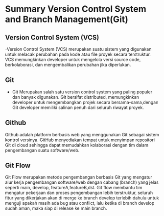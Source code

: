 # Summary Version Control System and Branch Management(Git)

## Version Control System (VCS)

-Version Control System (VCS) merupakan suatu sistem yang digunakan untuk melacak perubahan pada kode atau file proyek secara terstruktur. VCS memungkinkan developer untuk mengelola versi source code, berkolaborasi, dan mengembalikan perubahan jika diperlukan.

## Git

- Git Merupakan salah satu version control system yang paling populer dan banyak digunakan. Git bersifat distributed, memungkinkan developer untuk mengembangkan projek secara bersama-sama,dengan Git developer memiliki salinan penuh dari seluruh riwayat proyek.

## Github

Github adalah platform berbasis web yang menggunakan Git sebagai sistem kontrol versinya. GitHub menyediakan tempat untuk menyimpan repositori Git di cloud sehingga dapat memudahkan kolaborasi dengan tim dalam pengembangan suatu software/web.

## Git Flow

Git Flow merupakan metode pengembangan berbasis Git yang mengatur alur kerja pengembangan software/web dengan cabang (branch) yang jelas seperti main, develop, featureA,featureB,dst. Git flow membantu tim mengatur pekerjaan dan proses pengembangan lebih terstruktur, seluruh fitur yang dikerjakan akan di merge ke branch develop terlebih dahulu untuk menguji apakah masih ada bug atau conflict, lalu ketika di branch develop sudah aman, maka siap di release ke main branch.
